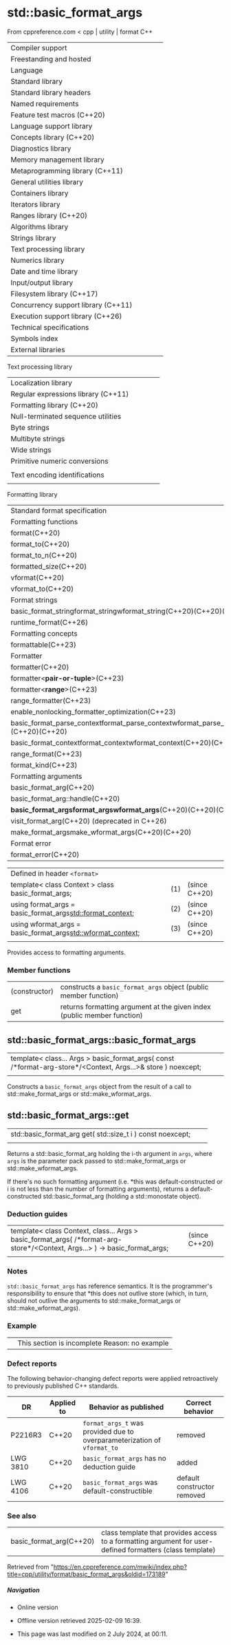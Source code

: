 # std::basic_format_args

From cppreference.com
< cpp‎ | utility‎ | format
C++

|  |  |  |  |  |
| --- | --- | --- | --- | --- |
| Compiler support | | | | |
| Freestanding and hosted | | | | |
| Language | | | | |
| Standard library | | | | |
| Standard library headers | | | | |
| Named requirements | | | | |
| Feature test macros (C++20) | | | | |
| Language support library | | | | |
| Concepts library (C++20) | | | | |
| Diagnostics library | | | | |
| Memory management library | | | | |
| Metaprogramming library (C++11) | | | | |
| General utilities library | | | | |
| Containers library | | | | |
| Iterators library | | | | |
| Ranges library (C++20) | | | | |
| Algorithms library | | | | |
| Strings library | | | | |
| Text processing library | | | | |
| Numerics library | | | | |
| Date and time library | | | | |
| Input/output library | | | | |
| Filesystem library (C++17) | | | | |
| Concurrency support library (C++11) | | | | |
| Execution support library (C++26) | | | | |
| Technical specifications | | | | |
| Symbols index | | | | |
| External libraries | | | | |

Text processing library

|  |  |  |  |  |
| --- | --- | --- | --- | --- |
| Localization library | | | | |
| Regular expressions library (C++11) | | | | |
| Formatting library (C++20) | | | | |
| Null-terminated sequence utilities | | | | |
| Byte strings | | | | |
| Multibyte strings | | | | |
| Wide strings | | | | |
| Primitive numeric conversions | | | | |
| |  |  |  |  |  | | --- | --- | --- | --- | --- | | to_chars(C++17) | | | | | | to_chars_result(C++17) | | | | | | from_chars(C++17) | | | | | | from_chars_result(C++17) | | | | | | chars_format(C++17) | | | | | |
| Text encoding identifications | | | | |
| |  |  |  |  |  | | --- | --- | --- | --- | --- | | text_encoding(C++26) | | | | | |

Formatting library

|  |  |  |  |  |
| --- | --- | --- | --- | --- |
| Standard format specification | | | | |
| Formatting functions | | | | |
| format(C++20) | | | | |
| format_to(C++20) | | | | |
| format_to_n(C++20) | | | | |
| formatted_size(C++20) | | | | |
| vformat(C++20) | | | | |
| vformat_to(C++20) | | | | |
| Format strings | | | | |
| basic_format_stringformat_stringwformat_string(C++20)(C++20)(C++20) | | | | |
| runtime_format(C++26) | | | | |
| Formatting concepts | | | | |
| formattable(C++23) | | | | |
| Formatter | | | | |
| formatter(C++20) | | | | |
| formatter<**pair-or-tuple**>(C++23) | | | | |
| formatter<**range**>(C++23) | | | | |
| range_formatter(C++23) | | | | |
| enable_nonlocking_formatter_optimization(C++23) | | | | |
| basic_format_parse_contextformat_parse_contextwformat_parse_context(C++20)(C++20)(C++20) | | | | |
| basic_format_contextformat_contextwformat_context(C++20)(C++20)(C++20) | | | | |
| range_format(C++23) | | | | |
| format_kind(C++23) | | | | |
| Formatting arguments | | | | |
| basic_format_arg(C++20) | | | | |
| basic_format_arg::handle(C++20) | | | | |
| ****basic_format_argsformat_argswformat_args****(C++20)(C++20)(C++20) | | | | |
| visit_format_arg(C++20) (deprecated in C++26) | | | | |
| make_format_argsmake_wformat_args(C++20)(C++20) | | | | |
| Format error | | | | |
| format_error(C++20) | | | | |

|  |  |  |
| --- | --- | --- |
| Defined in header `<format>` |  |  |
| template< class Context >  class basic_format_args; | (1) | (since C++20) |
| using format_args = basic_format_args<std::format_context>; | (2) | (since C++20) |
| using wformat_args = basic_format_args<std::wformat_context>; | (3) | (since C++20) |
|  |  |  |

Provides access to formatting arguments.

### Member functions

|  |  |
| --- | --- |
| (constructor) | constructs a `basic_format_args` object   (public member function) |
| get | returns formatting argument at the given index   (public member function) |

## std::basic_format_args::basic_format_args

|  |  |  |
| --- | --- | --- |
| template< class... Args >  basic_format_args( const /\*format-arg-store\*/<Context, Args...>& store ) noexcept; |  |  |
|  |  |  |

Constructs a `basic_format_args` object from the result of a call to std::make_format_args or std::make_wformat_args.

## std::basic_format_args::get

|  |  |  |
| --- | --- | --- |
| std::basic_format_arg<Context> get( std::size_t i ) const noexcept; |  |  |
|  |  |  |

Returns a std::basic_format_arg holding the i-th argument in `args`, where `args` is the parameter pack passed to std::make_format_args or std::make_wformat_args.

If there's no such formatting argument (i.e. \*this was default-constructed or i is not less than the number of formatting arguments), returns a default-constructed std::basic_format_arg (holding a std::monostate object).

### Deduction guides

|  |  |  |
| --- | --- | --- |
| template< class Context, class... Args >  basic_format_args( /\*format-arg-store\*/<Context, Args...> ) -> basic_format_args<Context>; |  | (since C++20) |
|  |  |  |

### Notes

`std::basic_format_args` has reference semantics. It is the programmer's responsibility to ensure that \*this does not outlive store (which, in turn, should not outlive the arguments to std::make_format_args or std::make_wformat_args).

### Example

|  |  |
| --- | --- |
|  | This section is incomplete Reason: no example |

### Defect reports

The following behavior-changing defect reports were applied retroactively to previously published C++ standards.

| DR | Applied to | Behavior as published | Correct behavior |
| --- | --- | --- | --- |
| P2216R3 | C++20 | `format_args_t` was provided due to overparameterization of `vformat_to` | removed |
| LWG 3810 | C++20 | `basic_format_args` has no deduction guide | added |
| LWG 4106 | C++20 | `basic_format_args` was default-constructible | default constructor removed |

### See also

|  |  |
| --- | --- |
| basic_format_arg(C++20) | class template that provides access to a formatting argument for user-defined formatters   (class template) |

Retrieved from "<https://en.cppreference.com/mwiki/index.php?title=cpp/utility/format/basic_format_args&oldid=173189>"

##### Navigation

- Online version
- Offline version retrieved 2025-02-09 16:39.

- This page was last modified on 2 July 2024, at 00:11.